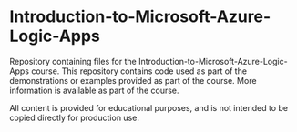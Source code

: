 # Introduction-to-Microsoft-Azure-Logic-Apps

Repository containing files for the Introduction-to-Microsoft-Azure-Logic-Apps course. This repository contains code used as part of the demonstrations or examples provided as part of the course. More information is available as part of the course.

All content is provided for educational purposes, and is not intended to be copied directly for production use.
